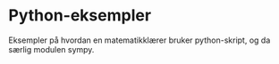 # Python-eksempler

Eksempler på hvordan en matematikklærer  bruker python-skript, og da særlig modulen sympy.
